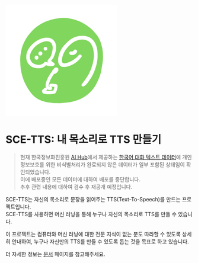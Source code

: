 ![logo](/v2/_media/logo.png)

# SCE-TTS: 내 목소리로 TTS 만들기

> 현재 한국정보화진흥원 [AI Hub](http://www.aihub.or.kr/)에서 제공하는 [한국어 대화 텍스트 데이터](http://www.aihub.or.kr/aidata/85)에 개인정보보호를 위한 비식별처리가 완료되지 않은 데이터가 일부 포함된 상태임이 확인되었습니다.  
> 이에 배포중인 모든 데이터에 대하여 배포를 중단합니다.  
> 추후 관련 내용에 대하여 검수 후 재공개 예정입니다.

SCE-TTS는 자신의 목소리로 문장을 읽어주는 TTS(Text-To-Speech)를 만드는 프로젝트입니다.  
SCE-TTS를 사용하면 머신 러닝을 통해 누구나 자신의 목소리로 TTS를 만들 수 있습니다.

이 프로젝트는 컴퓨터와 머신 러닝에 대한 전문 지식이 없는 분도 따라할 수 있도록 상세히 안내하여,
누구나 자신만의 TTS를 만들 수 있도록 돕는 것을 목표로 하고 있습니다.

더 자세한 정보는 [문서](https://sce-tts.github.io/) 페이지를 참고해주세요.